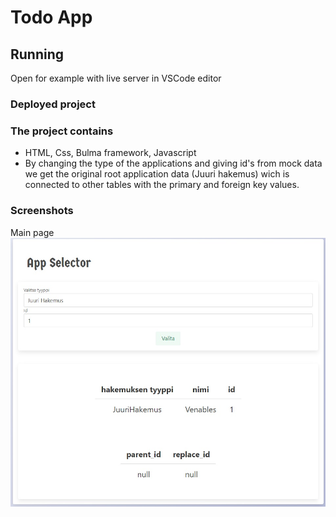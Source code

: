 # Todo App

## Running

Open for example with live server in VSCode editor

### Deployed project



### The project contains

- HTML, Css, Bulma framework, Javascript
- By changing the type of the applications and giving id's from mock data we get the original root application data (Juuri hakemus) wich is connected to other tables with the primary and foreign key values.

### Screenshots
Main page
![Alt text](https://github.com/miklosoravecz/App-selector/blob/main/screenshot.jpg "Main page")
